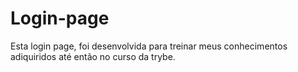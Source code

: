 # Login-page

Esta login page, foi desenvolvida para treinar meus conhecimentos adiquiridos até então no curso da trybe.